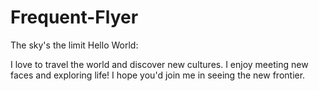 # Frequent-Flyer
The sky's the limit
Hello World: 

I love to travel the world and discover new cultures. I enjoy meeting new faces and exploring life! I hope you'd join me in seeing the new frontier.
